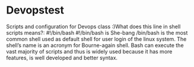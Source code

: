 # Devopstest
Scripts and configuration for Devops class
:)What does this line in shell scripts means?: #!/bin/bash
#!/bin/bash is She-bang
/bin/bash is the most common shell used as default shell for user login of the linux system. The shell’s name is an acronym for Bourne-again shell. Bash can execute the vast majority of scripts and thus is widely used because it has more features, is well developed and better syntax.




